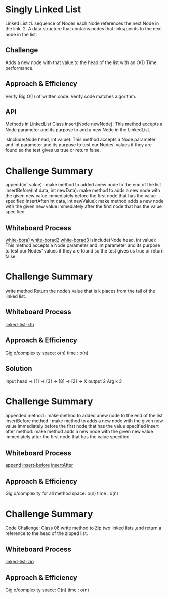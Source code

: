 # Singly Linked List
<!-- Short summary or background information -->
Linked List :1. sequence of Nodes each Node references the next Node in the link.
             2. A data structure that contains nodes that links/points to the next node in the list.
## Challenge
<!-- Description of the challenge -->
Adds a new node with that value to the head of the list with an O(1) Time performance.


## Approach & Efficiency
<!-- What approach did you take? Why? What is the Big O space/time for this approach? -->
Verify Big O(1) of written code.
Verify code matches algorithm.

## API
Methods in LinkedList Class
insert(Node newNode): This method accepts a Node parameter and its purpose to add a new Node in the LinkedList.

isInclude(Node head, int value): This method accepts a Node parameter and int parameter and its purpose to test our Nodes' values if they are found so the test gives us true or return false. 

# Challenge Summary
<!-- Description of the challenge -->
append(int value) : make method to added anew node to the end of the list
insertBefore(int data, int newData): make method to adds a new node with the given new value immediately before the first node that has the value specified
insertAfter(int data, int newValue): make method adds a new node with the given new value immediately after the first node that has the value specified
## Whiteboard Process
<!-- Embedded whiteboard image -->

[white-bora1](whitebord1.jpg)
[white-borad2](whitebord2.jpg)
[white-borad3](whiteboard3.jpg)
isInclude(Node head, int value): This method accepts a Node parameter and int parameter and its purpose to test our Nodes' values if they are found so the test gives us true or return false.             




# Challenge Summary
<!-- Description of the challenge -->
write method Return the node’s value that is k places from the tail of the linked list.
## Whiteboard Process
<!-- Embedded whiteboard image -->
[linked-list-kth](code-challenge5/linked-list-kth.jpg)
## Approach & Efficiency
<!-- What approach did you take? Why? What is the Big O space/time for this approach? -->
Gig o/complexity
  space: o(n)
  time : o(n)
## Solution
<!-- Show how to run your code, and examples of it in action -->
input head -> [1] -> [3] -> [8] -> [2] -> X
output 2
Arg k  3




# Challenge Summary
<!-- Description of the challenge -->
appended method : make method to added anew node to the end of the list
insertBefore method : make method to adds a new node with the given new value immediately before the first node that has the value specified
insert after method: make method adds a new node with the given new value immediately after the first node that has the value specified
## Whiteboard Process
<!-- Embedded whiteboard image -->
[append](code-challenge5/append.jpg)
[insert-before](code-challenge5/insertBefore.jpg)
[insertAfter](code-challenge5/insertAfter.jpg)

## Approach & Efficiency
<!-- What approach did you take? Why? What is the Big O space/time for this approach? -->
Gig o/complexity for all method 
  space: o(n)
  time : o(n)


# Challenge Summary
<!-- Description of the challenge -->
Code Challenge: Class 08
write method to Zip two linked lists ,and return a reference to the head of the zipped list.
## Whiteboard Process
<!-- Embedded whiteboard image -->
[linked-list-zip](code-challenge5/linked-list-zip.jpg)
## Approach & Efficiency
<!-- What approach did you take? Why? What is the Big O space/time for this approach? -->
Gig o/complexity
  space: O(n)
  time : o(n)












